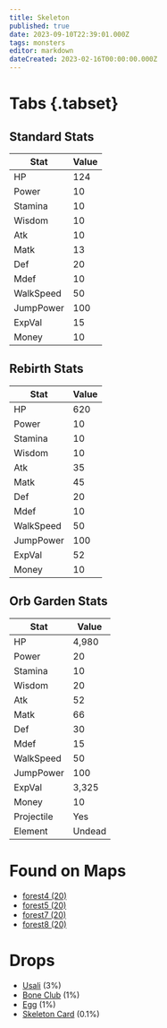 ```yaml
---
title: Skeleton
published: true
date: 2023-09-10T22:39:01.000Z
tags: monsters
editor: markdown
dateCreated: 2023-02-16T00:00:00.000Z
---
```


# Tabs {.tabset}

## Standard Stats

|Stat|Value|
|-|-|
|HP|124|
|Power|10|
|Stamina|10|
|Wisdom|10|
|Atk|10|
|Matk|13|
|Def|20|
|Mdef|10|
|WalkSpeed|50|
|JumpPower|100|
|ExpVal|15|
|Money|10|
## Rebirth Stats

|Stat|Value|
|-|-|
|HP|620|
|Power|10|
|Stamina|10|
|Wisdom|10|
|Atk|35|
|Matk|45|
|Def|20|
|Mdef|10|
|WalkSpeed|50|
|JumpPower|100|
|ExpVal|52|
|Money|10|
## Orb Garden Stats

|Stat|Value|
|-|-|
|HP|4,980|
|Power|20|
|Stamina|10|
|Wisdom|20|
|Atk|52|
|Matk|66|
|Def|30|
|Mdef|15|
|WalkSpeed|50|
|JumpPower|100|
|ExpVal|3,325|
|Money|10|
|Projectile|Yes|
|Element|Undead|

# Found on Maps
 * [forest4 (20)](/maps/forest4)
 * [forest5 (20)](/maps/forest5)
 * [forest7 (20)](/maps/forest7)
 * [forest8 (20)](/maps/forest8)

# Drops
 * [Usali](/items/usali) (3%)
 * [Bone Club](/items/bone-club) (1%)
 * [Egg](/items/egg) (1%)
 * [Skeleton Card](/items/skeleton-card) (0.1%)

